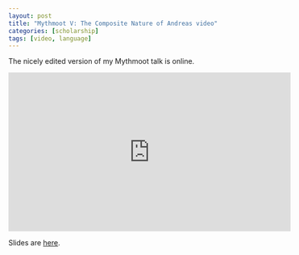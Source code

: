 ```yaml
---
layout: post
title: "Mythmoot V: The Composite Nature of Andreas video"
categories: [scholarship]
tags: [video, language]
---
```

The nicely edited version of my Mythmoot talk is online.

<iframe width="560" height="315" src="https://www.youtube.com/embed/HlSo5TsV3SM" frameborder="0" allow="accelerometer; autoplay; encrypted-media; gyroscope; picture-in-picture" allowfullscreen></iframe>

Slides are [here](https://docs.google.com/presentation/d/1_OvFasCUHbm5l6s4Ucq-GAAGHxXtNg5layOrmTPBoho/edit?usp=sharing).
